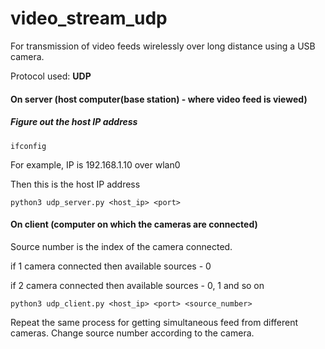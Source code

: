 # video_stream_udp
For transmission of video feeds wirelessly over long distance using a USB camera.



Protocol used: <b>UDP</b>

#### On server (host computer(base station) - where video feed is viewed)
##### Figure out the host IP address
```
ifconfig
```
For example, IP is 192.168.1.10 over wlan0

Then this is the host IP address

```
python3 udp_server.py <host_ip> <port>
```
#### On client (computer on which the cameras are connected)
Source number is the index of the camera connected.

if 1 camera connected then available sources - 0

if 2 camera connected then available sources - 0, 1 and so on
```
python3 udp_client.py <host_ip> <port> <source_number>
```

Repeat the same process for getting simultaneous feed from different cameras. Change source number according to the camera.
